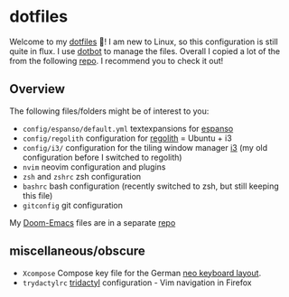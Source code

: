 # dotfiles
Welcome to my [dotfiles](https://wiki.archlinux.org/title/Dotfiles) 👋! I am new to Linux, so this configuration is still quite in flux. I use [dotbot](https://github.com/anishathalye/dotbot) to manage the files. Overall I copied a lot of the from the following [repo](https://github.com/anishathalye/dotbot). I recommend you to check it out!

## Overview
The following files/folders might be of interest to you:

 - `config/espanso/default.yml` textexpansions for [espanso](https://espanso.org)
 - `config/regolith` configuration for [regolith](https://regolith-linux.org/) = Ubuntu + i3
 - `config/i3/` configuration for the tiling window manager [i3](https://i3wm.org/) (my old configuration before I switched to regolith)
 - `nvim` neovim configuration and plugins
 - `zsh` and `zshrc` zsh configuration
 - `bashrc` bash configuration (recently switched to zsh, but still keeping this file)
 - `gitconfig` git configuration

My [Doom-Emacs](https://github.com/hlissner/doom-emacs/blob/develop/docs/getting_started.org) files are in a separate [repo](https://github.com/sonofhypnos/emacs-config/edit/main/README.md)

## miscellaneous/obscure
 - `Xcompose` Compose key file for the German [neo keyboard layout](https://neo-layout.org/).
 - `trydactylrc` [tridactyl](https://github.com/tridactyl/tridactyl) configuration - Vim navigation in Firefox

